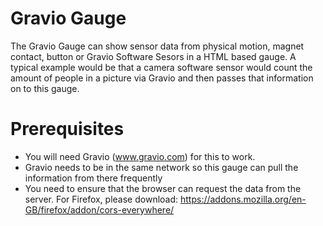 # Gravio Gauge

The Gravio Gauge can show sensor data from physical motion, magnet contact, button or Gravio Software Sesors in a HTML based gauge. A typical example would be that a camera software sensor would count the amount of people in a picture via Gravio and then passes that information on to this gauge.

# Prerequisites
- You will need Gravio (www.gravio.com) for this to work.
- Gravio needs to be in the same network so this gauge can pull the information from there frequently
- You need to ensure that the browser can request the data from the server. For Firefox, please download: https://addons.mozilla.org/en-GB/firefox/addon/cors-everywhere/